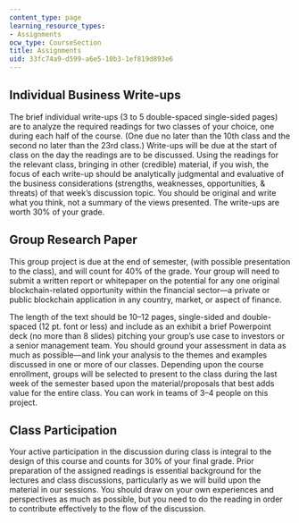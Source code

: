 ```yaml
---
content_type: page
learning_resource_types:
- Assignments
ocw_type: CourseSection
title: Assignments
uid: 33fc74a9-d599-a6e5-10b3-1ef819d893e6
---
```


Individual Business Write-ups
-----------------------------

The brief individual write-ups (3 to 5 double-spaced single-sided pages) are to analyze the required readings for two classes of your choice, one during each half of the course. (One due no later than the 10th class and the second no later than the 23rd class.) Write-ups will be due at the start of class on the day the readings are to be discussed. Using the readings for the relevant class, bringing in other (credible) material, if you wish, the focus of each write-up should be analytically judgmental and evaluative of the business considerations (strengths, weaknesses, opportunities, & threats) of that week’s discussion topic. You should be original and write what you think, not a summary of the views presented. The write-ups are worth 30% of your grade. 

Group Research Paper
--------------------

This group project is due at the end of semester, (with possible presentation to the class), and will count for 40% of the grade. Your group will need to submit a written report or whitepaper on the potential for any one original blockchain-related opportunity within the financial sector—a private or public blockchain application in any country, market, or aspect of finance.

The length of the text should be 10–12 pages, single-sided and double-spaced (12 pt. font or less) and include as an exhibit a brief Powerpoint deck (no more than 8 slides) pitching your group’s use case to investors or a senior management team. You should ground your assessment in data as much as possible—and link your analysis to the themes and examples discussed in one or more of our classes. Depending upon the course enrollment, groups will be selected to present to the class during the last week of the semester based upon the material/proposals that best adds value for the entire class. You can work in teams of 3–4 people on this project.

Class Participation
-------------------

Your active participation in the discussion during class is integral to the design of this course and counts for 30% of your final grade. Prior preparation of the assigned readings is essential background for the lectures and class discussions, particularly as we will build upon the material in our sessions. You should draw on your own experiences and perspectives as much as possible, but you need to do the reading in order to contribute effectively to the flow of the discussion.
